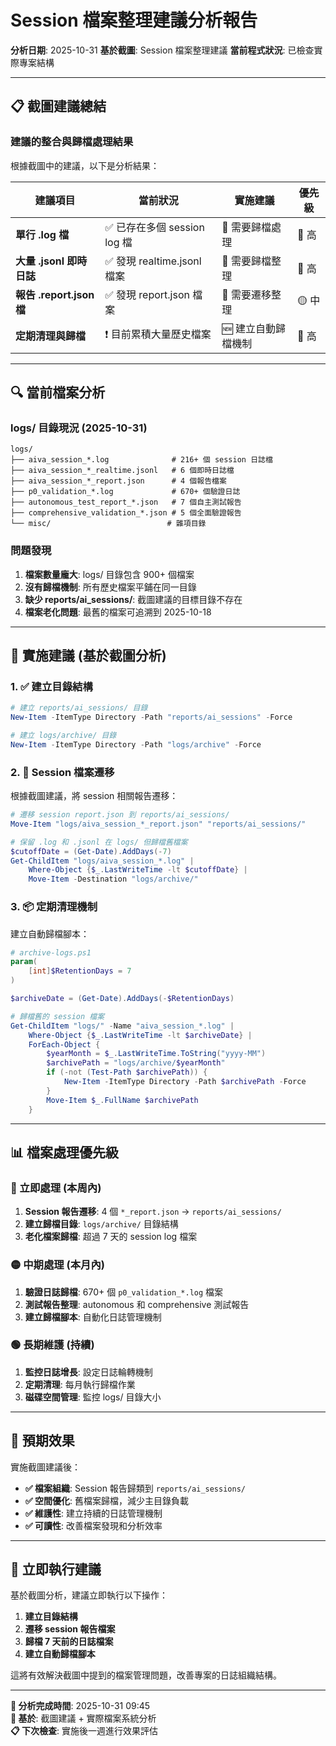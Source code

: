 # Session 檔案整理建議分析報告

**分析日期**: 2025-10-31
**基於截圖**: Session 檔案整理建議
**當前程式狀況**: 已檢查實際專案結構

---

## 📋 截圖建議總結

### 建議的整合與歸檔處理結果

根據截圖中的建議，以下是分析結果：

| 建議項目 | 當前狀況 | 實施建議 | 優先級 |
|---------|---------|---------|--------|
| **單行 .log 檔** | ✅ 已存在多個 session log 檔 | 🔄 需要歸檔處理 | 🔴 高 |
| **大量 .jsonl 即時日誌** | ✅ 發現 realtime.jsonl 檔案 | 🔄 需要歸檔整理 | 🔴 高 |
| **報告 .report.json 檔** | ✅ 發現 report.json 檔案 | 🔄 需要遷移整理 | 🟡 中 |
| **定期清理與歸檔** | ❗ 目前累積大量歷史檔案 | 🆕 建立自動歸檔機制 | 🔴 高 |

---

## 🔍 當前檔案分析

### logs/ 目錄現況 (2025-10-31)

```
logs/
├── aiva_session_*.log              # 216+ 個 session 日誌檔
├── aiva_session_*_realtime.jsonl   # 6 個即時日誌檔 
├── aiva_session_*_report.json      # 4 個報告檔案
├── p0_validation_*.log             # 670+ 個驗證日誌
├── autonomous_test_report_*.json   # 7 個自主測試報告
├── comprehensive_validation_*.json # 5 個全面驗證報告
└── misc/                          # 雜項目錄
```

### 問題發現

1. **檔案數量龐大**: logs/ 目錄包含 900+ 個檔案
2. **沒有歸檔機制**: 所有歷史檔案平鋪在同一目錄
3. **缺少 reports/ai_sessions/**: 截圖建議的目標目錄不存在
4. **檔案老化問題**: 最舊的檔案可追溯到 2025-10-18

---

## 🎯 實施建議 (基於截圖分析)

### 1. ✅ 建立目錄結構

```powershell
# 建立 reports/ai_sessions/ 目錄
New-Item -ItemType Directory -Path "reports/ai_sessions" -Force

# 建立 logs/archive/ 目錄  
New-Item -ItemType Directory -Path "logs/archive" -Force
```

### 2. 🔄 Session 檔案遷移

根據截圖建議，將 session 相關報告遷移：

```powershell
# 遷移 session report.json 到 reports/ai_sessions/
Move-Item "logs/aiva_session_*_report.json" "reports/ai_sessions/"

# 保留 .log 和 .jsonl 在 logs/ 但歸檔舊檔案
$cutoffDate = (Get-Date).AddDays(-7)
Get-ChildItem "logs/aiva_session_*.log" | 
    Where-Object {$_.LastWriteTime -lt $cutoffDate} | 
    Move-Item -Destination "logs/archive/"
```

### 3. 📦 定期清理機制

建立自動歸檔腳本：

```powershell
# archive-logs.ps1
param(
    [int]$RetentionDays = 7
)

$archiveDate = (Get-Date).AddDays(-$RetentionDays)

# 歸檔舊的 session 檔案
Get-ChildItem "logs/" -Name "aiva_session_*.log" | 
    Where-Object {$_.LastWriteTime -lt $archiveDate} |
    ForEach-Object {
        $yearMonth = $_.LastWriteTime.ToString("yyyy-MM")
        $archivePath = "logs/archive/$yearMonth"
        if (-not (Test-Path $archivePath)) {
            New-Item -ItemType Directory -Path $archivePath -Force
        }
        Move-Item $_.FullName $archivePath
    }
```

---

## 📊 檔案處理優先級

### 🔴 立即處理 (本周內)

1. **Session 報告遷移**: 4 個 `*_report.json` → `reports/ai_sessions/`
2. **建立歸檔目錄**: `logs/archive/` 目錄結構
3. **老化檔案歸檔**: 超過 7 天的 session log 檔案

### 🟡 中期處理 (本月內)

1. **驗證日誌歸檔**: 670+ 個 `p0_validation_*.log` 檔案
2. **測試報告整理**: autonomous 和 comprehensive 測試報告
3. **建立歸檔腳本**: 自動化日誌管理機制

### 🟢 長期維護 (持續)

1. **監控日誌增長**: 設定日誌輪轉機制
2. **定期清理**: 每月執行歸檔作業
3. **磁碟空間管理**: 監控 logs/ 目錄大小

---

## 🎉 預期效果

實施截圖建議後：

- **✅ 檔案組織**: Session 報告歸類到 `reports/ai_sessions/`
- **✅ 空間優化**: 舊檔案歸檔，減少主目錄負載
- **✅ 維護性**: 建立持續的日誌管理機制
- **✅ 可讀性**: 改善檔案發現和分析效率

---

## 🔧 立即執行建議

基於截圖分析，建議立即執行以下操作：

1. **建立目錄結構**
2. **遷移 session 報告檔案**
3. **歸檔 7 天前的日誌檔案**
4. **建立自動歸檔腳本**

這將有效解決截圖中提到的檔案管理問題，改善專案的日誌組織結構。

---

**📅 分析完成時間**: 2025-10-31 09:45  
**🎯 基於**: 截圖建議 + 實際檔案系統分析  
**📋 下次檢查**: 實施後一週進行效果評估